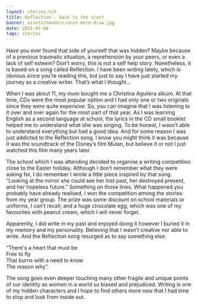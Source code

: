 ```yaml
---
layout: stories.njk
title: Reflection - back to the start
banner: assets/banners/once-more-draw.jpg
date: 2021-07-08
tags: stories
---
```


Have you ever found that side of yourself that was hidden? Maybe because of a previous traumatic situation, a reprehension by your peers, or even a lack of self esteem? Don’t worry, this is not a self help story. Nonetheless, it is based on a song called Reflection. I have been writing lately, which is obvious since you’re reading this, but just to say I have just started my journey as a creative writer. That’s what I thought...

When I was about 11, my mum bought me a Christina Aguilera album. At that time, CDs were the most popular option and I had only one or two originals since they were quite expensive. So, you can imagine that I was listening to it over and over again for the most part of that year. As I was learning English as a second language at school, the lyrics in the CD small booklet helped me to understand what she was singing. To be honest, I wasn’t able to understand everything but had a good idea. And for some reason I was just addicted to the Reflection song. I know you might think it was because it was the soundtrack of the Disney’s film Mulan, but believe it or not I just watched this film many years later.

The school which I was attending decided to organise a writing competition close to the Easter holiday. Although I don’t remember what they were asking for, I do remember I wrote a little piece inspired by that song. “Looking at the mirror she could see her lost past, her destroyed present, and her hopeless future.” Something on those lines. What happened you probably have already realised, I won the competition among the stories from my year group. The prize was some discount on school materials or uniforms, I can’t recall; and a huge chocolate egg, which was one of my favourites with peanut cream, which I will never forget.

Apparently, I did write in my past and enjoyed doing it however I buried it in my memory and my personality. Believing that I wasn’t creative nor able to write. And the Reflection song resurged as to say something else:

“There's a heart that must be
<br>
Free to fly
<br>
That burns with a need to know
<br>
The reason why”.

The song goes even deeper touching many other fragile and unique points of our identity as women in a world so biased and prejudiced.
Writing is one of my hidden characters and I hope to find others more now that I had time to stop and look from inside out.
